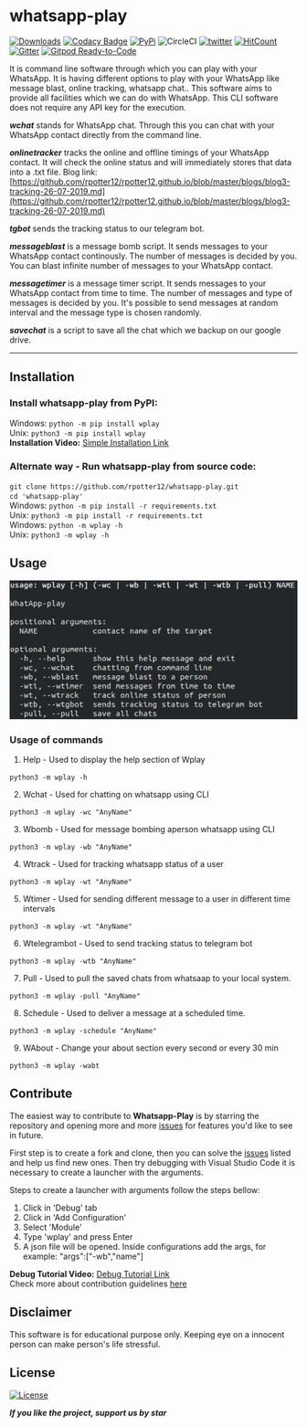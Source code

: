 # whatsapp-play

[![Downloads](https://pepy.tech/badge/wplay)](https://pepy.tech/project/wplay)
[![Codacy Badge](https://api.codacy.com/project/badge/Grade/749acf4cad424fbeb96a412963aa83ea)](https://app.codacy.com/app/rpotter12/whatsapp-play?utm_source=github.com&utm_medium=referral&utm_content=rpotter12/whatsapp-play&utm_campaign=Badge_Grade_Settings)
[![PyPi](https://img.shields.io/badge/pypi-v5.0.2-blue)](https://pypi.org/project/wplay/)
![CircleCI](https://circleci.com/gh/rpotter12/whatsapp-play/tree/master.svg?style=svg&circle-token=2b67dd21e60a01fdd36a670629574479aeb2f5c4)
[![twitter](https://img.shields.io/twitter/url/https/github.com/rpotter12/whatsapp-play.svg?style=social)](https://twitter.com/rpotter121998)
[![HitCount](http://hits.dwyl.io/rpotter12/whatsapp-play.svg)](http://hits.dwyl.io/rpotter12/whatsapp-play)
[![Gitter](https://badges.gitter.im/whatsapp-play/community.svg)](https://gitter.im/whatsapp-play/community?utm_source=badge&utm_medium=badge&utm_campaign=pr-badge)
[![Gitpod Ready-to-Code](https://img.shields.io/badge/Gitpod-Ready--to--Code-blue?logo=gitpod)](https://gitpod.io/#https://github.com/rpotter12/whatsapp-play) 

It is command line software through which you can play with your WhatsApp. It is having different options to play with your WhatsApp like message blast, online tracking, whatsapp chat.. This software aims to provide all facilities which we can do with WhatsApp. This CLI software does not require any API key for the execution.

***wchat*** stands for WhatsApp chat. Through this you can chat with your WhatsApp contact directly from the command line.

***onlinetracker*** tracks the online and offline timings of your WhatsApp contact. It will check the online status and will immediately stores that data into a .txt file. Blog link: [https://github.com/rpotter12/rpotter12.github.io/blob/master/blogs/blog3-tracking-26-07-2019.md](https://github.com/rpotter12/rpotter12.github.io/blob/master/blogs/blog3-tracking-26-07-2019.md)

***tgbot*** sends the tracking status to our telegram bot.

***messageblast*** is a message bomb script. It sends messages to your WhatsApp contact continously. The number of messages is decided by you. You can blast infinite number of messages to your WhatsApp contact.

***messagetimer*** is a message timer script. It sends messages to your WhatsApp contact from time to time. The number of messages and type of messages is decided by you. It's possible to send messages at random interval and the message type is chosen randomly.

***savechat*** is a script to save all the chat which we backup on our google drive.

---

## Installation

### Install whatsapp-play from PyPI: <br />
Windows: `python -m pip install wplay` <br />
Unix: `python3 -m pip install wplay` <br />
**Installation Video:** [Simple Installation Link](https://youtu.be/HS6ksu6rCxQ)

### Alternate way - Run whatsapp-play from source code: <br />
`git clone https://github.com/rpotter12/whatsapp-play.git` <br />
`cd 'whatsapp-play'` <br />
Windows: `python -m pip install -r requirements.txt` <br />
Unix: `python3 -m pip install -r requirements.txt` <br />
Windows: `python -m wplay -h` <br />
Unix: `python3 -m wplay -h` <br />

## Usage

<img src="/images/usage.png"><br>
### Usage of commands

1. Help - Used to display the help section of Wplay
```shell
python3 -m wplay -h
```
2. Wchat - Used for chatting on whatsapp using CLI
```shell
python3 -m wplay -wc "AnyName"
```
3. Wbomb - Used for message bombing aperson whatsapp using CLI
```shel
python3 -m wplay -wb "AnyName"
```
4. Wtrack - Used for tracking whatsapp status of a user 
```shell
python3 -m wplay -wt "AnyName"
```
5. Wtimer - Used for sending different message to a user in different time intervals
```shell
python3 -m wplay -wt "AnyName"
```
6. Wtelegrambot - Used to send tracking status to telegram bot
```shell
python3 -m wplay -wtb "AnyName"
```
7. Pull - Used to pull the saved chats from whatsaap to your local system.
```shell
python3 -m wplay -pull "AnyName"
```
8. Schedule - Used to deliver a message at a scheduled time.
```shell
python3 -m wplay -schedule "AnyName"
```
9. WAbout - Change your about section every second or every 30 min
```shell
python3 -m wplay -wabt
```

## Contribute

The easiest way to contribute to **Whatsapp-Play** is by starring the repository and opening more and more [issues](https://github.com/rpotter12/whatsapp-play/issues) for features you'd like to see in future. <br />

First step is to create a fork and clone, then you can solve the [issues](https://github.com/rpotter12/whatsapp-play/issues) listed and help us find new ones. Then try debugging with Visual Studio Code it is necessary to create a launcher with the arguments. <br />

Steps to create a launcher with arguments follow the steps bellow: <br />
1. Click in 'Debug' tab
1. Click in 'Add Configuration'
1. Select 'Module'
1. Type 'wplay' and press Enter
1. A json file will be opened. Inside configurations add the args, for example: "args":["-wb","name"] 

**Debug Tutorial Video:** [Debug Tutorial Link](https://youtu.be/NyJgUGvyWnY)<br />
Check more about contribution guidelines [here](https://www.github.com/rpotter12/whatsapp-play/CONTRIBUTION.md)

## Disclaimer
This software is for educational purpose only. Keeping eye on a innocent person can make person's life stressful.

## License
[![License](https://img.shields.io/github/license/rpotter12/whatsapp-play.svg)](https://github.com/rpotter12/whatsapp-play/blob/master/README.md)

***If you like the project, support us by star***
